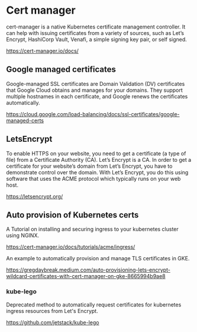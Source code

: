 # Cert manager

cert-manager is a native Kubernetes certificate management controller. It can help with issuing certificates from a variety of sources, such as Let’s Encrypt, HashiCorp Vault, Venafi, a simple signing key pair, or self signed.


https://cert-manager.io/docs/




## Google managed certificates

Google-managed SSL certificates are Domain Validation (DV) certificates that Google Cloud obtains and manages for your domains. They support multiple hostnames in each certificate, and Google renews the certificates automatically.

https://cloud.google.com/load-balancing/docs/ssl-certificates/google-managed-certs


## LetsEncrypt

To enable HTTPS on your website, you need to get a certificate (a type of file) from a Certificate Authority (CA). Let’s Encrypt is a CA. In order to get a certificate for your website’s domain from Let’s Encrypt, you have to demonstrate control over the domain. With Let’s Encrypt, you do this using software that uses the ACME protocol which typically runs on your web host.


https://letsencrypt.org/

## Auto provision of Kubernetes certs

A Tutorial on installing and securing ingress to your kubernetes cluster using NGINX.

https://cert-manager.io/docs/tutorials/acme/ingress/


An example to automatically provision and manage TLS certificates in GKE.

https://gregdaybreak.medium.com/auto-provisioning-lets-encrypt-wildcard-certificates-with-cert-manager-on-gke-8665994b9ae8

### kube-lego

Deprecated method to automatically request certificates for kubernetes ingress resources from Let's Encrypt.

https://github.com/jetstack/kube-lego

